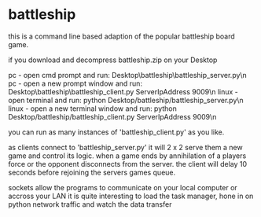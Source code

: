 # battleship

this is a command line based adaption of the popular battleship board game.

if you download and decompress battleship.zip on your Desktop

pc - open cmd prompt and run:  Desktop\battleship\battleship_server.py\n
pc - open a new prompt window and run:  Desktop\battleship\battleship_client.py ServerIpAddress 9009\n
linux - open terminal and run:  python Desktop/battleship/battleship_server.py\n
linux - open a new terminal window and run:  python Desktop/battleship/battleship_client.py ServerIpAddress 9009\n

you can run as many instances of 'battleship_client.py' as you like.

as clients connect to 'battleship_server.py' it will 2 x 2 serve them a new game and control its logic.
when a game ends by annihilation of a players force or the opponent disconnects from the server.
the client will delay 10 seconds before rejoining the servers games queue.

sockets allow the programs to communicate on your local computer or accross your LAN
it is quite interesting to load the task manager, hone in on python network traffic and watch the data transfer
